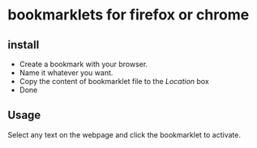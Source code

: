 # bookmarklets for firefox or chrome

## install

- Create a bookmark with your browser.
- Name it whatever you want.
- Copy the content of bookmarklet file to the *Location* box
- Done

## Usage

Select any text on the webpage and click the bookmarklet to activate.


